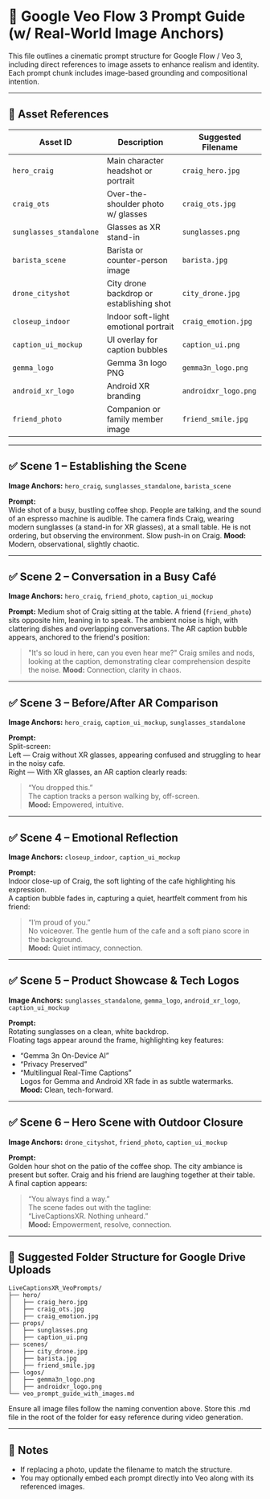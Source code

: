 # 🎥 Google Veo Flow 3 Prompt Guide (w/ Real-World Image Anchors)

This file outlines a cinematic prompt structure for Google Flow / Veo 3, including direct references to image assets to enhance realism and identity. Each prompt chunk includes image-based grounding and compositional intention.

---

## 🔧 Asset References

| Asset ID               | Description                              | Suggested Filename                |
|------------------------|------------------------------------------|-----------------------------------|
| `hero_craig`           | Main character headshot or portrait      | `craig_hero.jpg`                  |
| `craig_ots`            | Over-the-shoulder photo w/ glasses       | `craig_ots.jpg`                   |
| `sunglasses_standalone`| Glasses as XR stand-in                   | `sunglasses.png`                  |
| `barista_scene`        | Barista or counter-person image          | `barista.jpg`                     |
| `drone_cityshot`       | City drone backdrop or establishing shot | `city_drone.jpg`                  |
| `closeup_indoor`       | Indoor soft-light emotional portrait     | `craig_emotion.jpg`               |
| `caption_ui_mockup`    | UI overlay for caption bubbles           | `caption_ui.png`                  |
| `gemma_logo`           | Gemma 3n logo PNG                        | `gemma3n_logo.png`                |
| `android_xr_logo`      | Android XR branding                      | `androidxr_logo.png`              |
| `friend_photo`         | Companion or family member image         | `friend_smile.jpg`                |

---

## ✅ Scene 1 – Establishing the Scene

**Image Anchors:** `hero_craig`, `sunglasses_standalone`, `barista_scene`

**Prompt:**  
Wide shot of a busy, bustling coffee shop. People are talking, and the sound of an espresso machine is audible.
The camera finds Craig, wearing modern sunglasses (a stand-in for XR glasses), at a small table. He is not ordering, but observing the environment.
Slow push-in on Craig.
**Mood:** Modern, observational, slightly chaotic.

---

## ✅ Scene 2 – Conversation in a Busy Café

**Image Anchors:** `hero_craig`, `friend_photo`, `caption_ui_mockup`

**Prompt:**
Medium shot of Craig sitting at the table. A friend (`friend_photo`) sits opposite him, leaning in to speak. The ambient noise is high, with clattering dishes and overlapping conversations.
The AR caption bubble appears, anchored to the friend's position:
> "It's so loud in here, can you even hear me?"
Craig smiles and nods, looking at the caption, demonstrating clear comprehension despite the noise.
**Mood:** Connection, clarity in chaos.

---

## ✅ Scene 3 – Before/After AR Comparison

**Image Anchors:** `hero_craig`, `caption_ui_mockup`, `sunglasses_standalone`

**Prompt:**  
Split-screen:  
Left — Craig without XR glasses, appearing confused and struggling to hear in the noisy cafe.  
Right — With XR glasses, an AR caption clearly reads:  
> “You dropped this.”  
The caption tracks a person walking by, off-screen.  
**Mood:** Empowered, intuitive.

---

## ✅ Scene 4 – Emotional Reflection

**Image Anchors:** `closeup_indoor`, `caption_ui_mockup`

**Prompt:**  
Indoor close-up of Craig, the soft lighting of the cafe highlighting his expression.  
A caption bubble fades in, capturing a quiet, heartfelt comment from his friend:  
> “I’m proud of you.”  
No voiceover. The gentle hum of the cafe and a soft piano score in the background.  
**Mood:** Quiet intimacy, connection.

---

## ✅ Scene 5 – Product Showcase & Tech Logos

**Image Anchors:** `sunglasses_standalone`, `gemma_logo`, `android_xr_logo`, `caption_ui_mockup`

**Prompt:**  
Rotating sunglasses on a clean, white backdrop.  
Floating tags appear around the frame, highlighting key features:  

- “Gemma 3n On-Device AI”  
- “Privacy Preserved”  
- “Multilingual Real-Time Captions”  
Logos for Gemma and Android XR fade in as subtle watermarks.  
**Mood:** Clean, tech-forward.

---

## ✅ Scene 6 – Hero Scene with Outdoor Closure

**Image Anchors:** `drone_cityshot`, `friend_photo`, `caption_ui_mockup`

**Prompt:**  
Golden hour shot on the patio of the coffee shop. The city ambiance is present but softer.
Craig and his friend are laughing together at their table.  
A final caption appears:  
> “You always find a way.”  
The scene fades out with the tagline:  
> “LiveCaptionsXR. Nothing unheard.”  
**Mood:** Empowerment, resolve, connection.

---

## 📁 Suggested Folder Structure for Google Drive Uploads

```
LiveCaptionsXR_VeoPrompts/
├── hero/
│   ├── craig_hero.jpg
│   ├── craig_ots.jpg
│   ├── craig_emotion.jpg
├── props/
│   ├── sunglasses.png
│   ├── caption_ui.png
├── scenes/
│   ├── city_drone.jpg
│   ├── barista.jpg
│   ├── friend_smile.jpg
├── logos/
│   ├── gemma3n_logo.png
│   ├── androidxr_logo.png
└── veo_prompt_guide_with_images.md
```

Ensure all image files follow the naming convention above. Store this .md file in the root of the folder for easy reference during video generation.

---

## 🧭 Notes

- If replacing a photo, update the filename to match the structure.
- You may optionally embed each prompt directly into Veo along with its referenced images.
